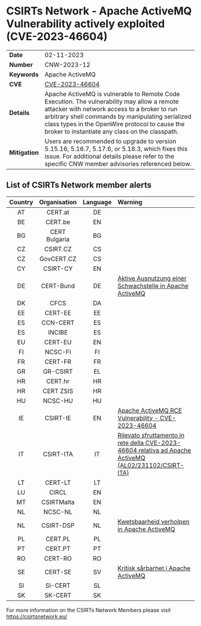 # CSIRTs Network - Apache ActiveMQ Vulnerability actively exploited (CVE-2023-46604)

|   |   |
|---|---|
| **Date** | 02-11-2023 |
| **Number** | CNW-2023-12 | 
| **Keywords** | Apache ActiveMQ | 
| **CVE** | [CVE-2023-46604](https://github.com/advisories/GHSA-crg9-44h2-xw35) | 
| **Details** | Apache ActiveMQ is vulnerable to Remote Code Execution. The vulnerability may allow a remote attacker with network access to a broker to run arbitrary shell commands by manipulating serialized class types in the OpenWire protocol to cause the broker to instantiate any class on the classpath. |
| **Mitigation** | Users are recommended to upgrade to version 5.15.16, 5.16.7, 5.17.6, or 5.18.3, which fixes this issue. For additional details please refer to the specific CNW member advisories referenced below. |

## List of CSIRTs Network member alerts

| Country | Organisation | Language | Warning |
| :-----: | :----------: | :------: | :------ | 
| AT | CERT.at | DE | |
| BE | CERT.be | EN | |
| BG | CERT Bulgaria | BG | |
| CZ | CSIRT.CZ | CS | |
| CZ | GovCERT.CZ | CS | |
| CY | CSIRT-CY | EN | |
| DE | CERT-Bund | DE | [Aktive Ausnutzung einer Schwachstelle in Apache ActiveMQ](https://www.bsi.bund.de/SharedDocs/Cybersicherheitswarnungen/DE/2023/2023-283657-1032.pdf?__blob=publicationFile) |
| DK | CFCS | DA | |
| EE | CERT-EE | EE | |
| ES | CCN-CERT | ES | |
| ES | INCIBE | ES | |
| EU | CERT-EU | EN | |
| FI | NCSC-FI | FI | |
| FR | CERT-FR | FR | |
| GR | GR-CSIRT | EL | |
| HR | CERT.hr | HR | |
| HR | CERT ZSIS | HR | |
| HU | NCSC-HU | HU | |
| IE | CSIRT-IE | EN | [Apache ActiveMQ RCE Vulnerability - CVE-2023-46604](https://www.ncsc.gov.ie/pdfs/Apache_ActiveMQ_RCE_Vulnerability_CVE_2023_46604.pdf) |
| IT | CSIRT-ITA | IT | [Rilevato sfruttamento in rete della CVE-2023-46604 relativa ad Apache ActiveMQ (AL02/231102/CSIRT-ITA)](https://www.csirt.gov.it/contenuti/rilevato-sfruttamento-in-rete-della-cve-2023-46604-relativa-ad-apache-activemq-al02-231102-csirt-ita) |
| LT | CERT-LT | LT | |
| LU | CIRCL | EN | |
| MT | CSIRTMalta | EN | |
| NL | NCSC-NL | NL | |
| NL | CSIRT-DSP | NL | [Kwetsbaarheid verholpen in Apache ActiveMQ](https://www.ncsc.nl/actueel/advisory?id=NCSC-2023-0561) |
| PL | CERT.PL | PL | |
| PT | CERT.PT | PT | |
| RO | CERT-RO | RO | |
| SE | CERT-SE | SV | [Kritisk sårbarhet i Apache ActiveMQ](https://www.cert.se/2023/10/kritisk-sarbarhet-i-apache-activemq.html) |
| SI | SI-CERT | SL | |
| SK | SK-CERT | SK | |

 

For more information on the CSIRTs Network Members please visit https://csirtsnetwork.eu/ 
